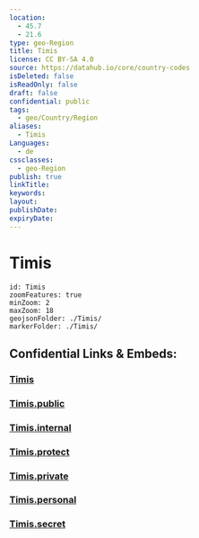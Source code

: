 ```yaml
---
location:
  - 45.7
  - 21.6
type: geo-Region
title: Timis
license: CC BY-SA 4.0
source: https://datahub.io/core/country-codes
isDeleted: false
isReadOnly: false
draft: false
confidential: public
tags:
  - geo/Country/Region
aliases:
  - Timis
Languages:
  - de
cssclasses:
  - geo-Region
publish: true
linkTitle:
keywords:
layout:
publishDate:
expiryDate:
---
```


# Timis

```leaflet
id: Timis
zoomFeatures: true 
minZoom: 2 
maxZoom: 18
geojsonFolder: ./Timis/
markerFolder: ./Timis/
```


## Confidential Links & Embeds: 

### [Timis](/_Standards/Earth/Continent/Europe/Europe~East/Romania/Regions~Romania/Romania~Vest/Timis.md) 

### [Timis.public](/_public/Earth/Continent/Europe/Europe~East/Romania/Regions~Romania/Romania~Vest/Timis.public.md) 

### [Timis.internal](/_internal/Earth/Continent/Europe/Europe~East/Romania/Regions~Romania/Romania~Vest/Timis.internal.md) 

### [Timis.protect](/_protect/Earth/Continent/Europe/Europe~East/Romania/Regions~Romania/Romania~Vest/Timis.protect.md) 

### [Timis.private](/_private/Earth/Continent/Europe/Europe~East/Romania/Regions~Romania/Romania~Vest/Timis.private.md) 

### [Timis.personal](/_personal/Earth/Continent/Europe/Europe~East/Romania/Regions~Romania/Romania~Vest/Timis.personal.md) 

### [Timis.secret](/_secret/Earth/Continent/Europe/Europe~East/Romania/Regions~Romania/Romania~Vest/Timis.secret.md)

